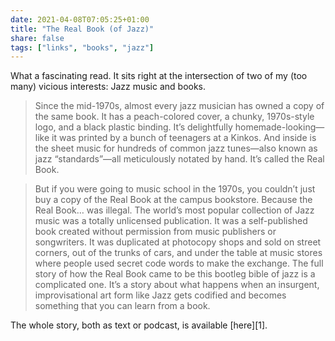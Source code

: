 ```yaml
---
date: 2021-04-08T07:05:25+01:00
title: "The Real Book (of Jazz)"
share: false
tags: ["links", "books", "jazz"]
---
```

What a fascinating read. It sits right at the intersection of two of my (too
many) vicious interests: Jazz music and books.

> Since the mid-1970s, almost every jazz musician has owned a copy of the same
> book. It has a peach-colored cover, a chunky, 1970s-style logo, and a black
> plastic binding. It’s delightfully homemade-looking—like it was printed by
> a bunch of teenagers at a Kinkos. And inside is the sheet music for hundreds
> of common jazz tunes—also known as jazz “standards”—all meticulously notated
> by hand. It’s called the Real Book.

> But if you were going to music school in the 1970s, you couldn’t just buy
> a copy of the Real Book at the campus bookstore. Because the Real Book… was
> illegal. The world’s most popular collection of Jazz music was a totally
> unlicensed publication. It was a self-published book created without
> permission from music publishers or songwriters. It was duplicated at
> photocopy shops and sold on street corners, out of the trunks of cars, and
> under the table at music stores where people used secret code words to make
> the exchange. The full story of how the Real Book came to be this bootleg
> bible of jazz is a complicated one. It’s a story about what happens when an
> insurgent, improvisational art form like Jazz gets codified and becomes
> something that you can learn from a book. 

The whole story, both as text or podcast, is available [here][1].


